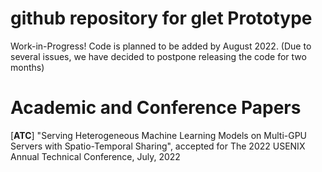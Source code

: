 # github repository for glet Prototype

Work-in-Progress! Code is planned to be added by August 2022.
(Due to several issues, we have decided to postpone releasing the code for two months)

# Academic and Conference Papers

[**ATC**] "Serving Heterogeneous Machine Learning Models on Multi-GPU Servers with Spatio-Temporal Sharing", accepted for The 2022 USENIX Annual Technical Conference, July, 2022
